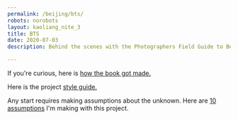 ```yaml
---
permalink: /beijing/bts/
robots: norobots
layout: kaoliang_nite_3
title: BTS
date: 2020-07-03
description: Behind the scenes with the Photographers Field Guide to Beijing

---
```



If you're curious, here is [how the book got made.](https://www.zachmccabe.com/beijing/bts/colophon.html)

Here is the project [style guide.](https://www.zachmccabe.com/beijing/bts/style-guide.html)

Any start requires making assumptions about the unknown. Here are [10 assumptions](https://www.zachmccabe.com/beijing/bts/10-assumptions) I'm making with this project.
